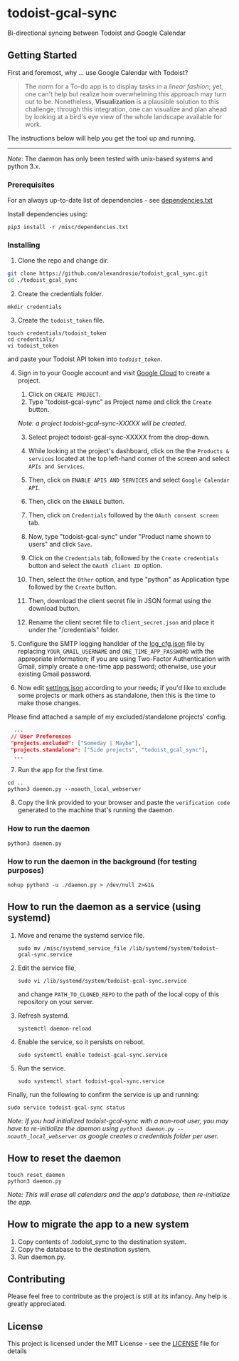 # todoist-gcal-sync
Bi-directional syncing between Todoist and Google Calendar


## Getting Started
First and foremost, why ... use Google Calendar with Todoist?
> The norm for a To-do app is to display tasks in a *linear fashion*; yet, one can't help but realize how overwhelming this approach may turn out to be.
> Nonetheless, **Visualization** is a plausible solution to this challenge; through this integration, one can visualize and plan ahead by looking at a bird's eye view of the whole landscape available for work.

The instructions below will help you get the tool up and running.


------
*Note*: The daemon has only been tested with unix-based systems and python 3.x.

### Prerequisites
For an always up-to-date list of dependencies - see [dependencies.txt](/misc/dependencies.txt)

Install dependencies using:
```
pip3 install -r /misc/dependencies.txt
```

### Installing
1. Clone the repo and change dir.
```bash
git clone https://github.com/alexandrosio/todoist_gcal_sync.git
cd ./todoist_gcal_sync
```

2. Create the credentials folder.
```shell
mkdir credentials
```

3. Create the `todoist_token` file.
```shell
touch credentials/todoist_token
cd credentials/
vi todoist_token
```
and paste your Todoist API token into _`todoist_token`_.

4. Sign in to your Google account and visit [Google Cloud](https://console.cloud.google.com/cloud-resource-manager) to create a project.
    1. Click on `CREATE PROJECT`.
    2. Type "todoist-gcal-sync" as Project name and click the `Create` button.
    
    _Note: a project todoist-gcal-sync-XXXXX will be created._
    
    3. Select project todoist-gcal-sync-XXXXX from the drop-down.

    4. While looking at the project's dashboard, click on the the `Products & services` located at the top left-hand corner of the screen and select `APIs and Services`.

    5. Then, click on `ENABLE APIS AND SERVICES` and select `Google Calendar API`.

    6. Then, click on the `ENABLE` button.

    7. Then, click on `Credentials` followed by the `OAuth consent screen` tab.

    8. Now, type "todoist-gcal-sync" under "Product name shown to users" and click `Save`.

    9. Click on the `Credentials` tab, followed by the `Create credentials` button and select the `OAuth client ID` option.

    10. Then, select the `Other` option, and type "python" as Application type followed by the `Create` button.

    11. Then, download the client secret file in JSON format using the download button.

    12. Rename the client secret file to `client_secret.json` and place it under the "/credentials" folder.

5. Configure the SMTP logging handlder of the [log_cfg.json](/config/log_cfg.json) file by replacing `YOUR_GMAIL_USERNAME` and `ONE_TIME_APP_PASSWORD` with the appropriate information; if you are using Two-Factor Authentication with Gmail, simply create a one-time app password; otherwise, use your existing Gmail password.

6. Now edit [settings.json](/config/settings.json) according to your needs; if you'd like to exclude some projects or mark others as standalone, then this is the time to make those changes.

Please find attached a sample of my excluded/standalone projects' config.
```json
  ...
 // User Preferences
 "projects.excluded": ["Someday | Maybe"],
 "projects.standalone": ["Side projects", "todoist_gcal_sync"],
  ...
```

7. Run the app for the first time.
```shell
cd ..
python3 daemon.py --noauth_local_webserver
```

8. Copy the link provided to your browser and paste the `verification code` generated to the machine that's running the daemon.

### How to run the daemon
```shell
python3 daemon.py
```

### How to run the daemon in the background (for testing purposes)
```shell
nohup python3 -u ./daemon.py > /dev/null 2>&1&
```

## How to run the daemon as a service (using systemd)
1. Move and rename the systemd service file.
   ```shell
   sudo mv /misc/systemd_service_file /lib/systemd/system/todoist-gcal-sync.service
   ```
2. Edit the service file,
   ```shell
   sudo vi /lib/systemd/system/todoist-gcal-sync.service
   ```
   and change `PATH_TO_CLONED_REPO` to the path of the local copy of this repository on your server.

3. Refresh systemd.
   ```shell
   systemctl daemon-reload
   ```

4. Enable the service, so it persists on reboot.
   ```shell
   sudo systemctl enable todoist-gcal-sync.service
   ```

5. Run the service.
   ```shell
   sudo systemctl start todoist-gcal-sync.service
   ```
Finally, run the following to confirm the service is up and running:
   ```shell
   sudo service todoist-gcal-sync status
   ```
_Note: If you had initialized todoist-gcal-sync with a non-root user, you may have to re-initialize the daemon using `python3 daemon.py --noauth_local_webserver` as google creates a credentials folder per user._
## How to reset the daemon

```shell
touch reset_daemon
python3 daemon.py
```
_Note: This will erase all calendars and the app's database, then re-initialize the app._

## How to migrate the app to a new system

1. Copy contents of .todoist_sync to the destination system.
2. Copy the database to the destination system.
3. Run daemon.py.

## Contributing
Please feel free to contribute as the project is still at its infancy. Any help is greatly appreciated.

## License

This project is licensed under the MIT License - see the [LICENSE](LICENSE) file for details
